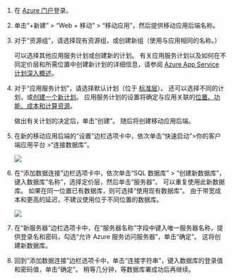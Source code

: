 1. 在 [Azure 门户]登录。
2. 单击“+新建” > “Web + 移动” > “移动应用”，然后提供移动应用后端名称。
3. 对于“资源组”，请选择现有资源组，或创建新组（使用与应用相同的名称。） 
   
    可以选择其他应用服务计划或创建新的计划。 有关应用服务计划以及如何在不同定价层和所需位置中创建新计划的详细信息，请参阅 [Azure App Service 计划深入概述](../articles/app-service/azure-web-sites-web-hosting-plans-in-depth-overview.md)。
4. 对于“应用服务计划”，请选择默认计划（位于 [标准层](https://azure.microsoft.com/pricing/details/app-service/)）。 还可以选择不同的计划，或[创建一个新计划](../articles/app-service/azure-web-sites-web-hosting-plans-in-depth-overview.md#create-an-app-service-plan)。 应用服务计划的设置将确定与应用关联的[位置、功能、成本和计算资源](https://azure.microsoft.com/pricing/details/app-service/)。 
   
    做出有关计划的决定后，单击“创建”。 随后将创建移动应用后端。 
5. 在新的移动应用后端的“设置”边栏选项卡中，依次单击“快速启动”>你的客户端应用平台 >“连接数据库”。 
   
    ![](./media/app-service-mobile-dotnet-backend-create-new-service/dotnet-backend-create-data-connection.png)
6. 在“添加数据连接”边栏选项卡中，依次单击“SQL 数据库” > “创建新数据库”，键入数据库“名称”，选择定价层，然后单击“服务器”。  可以重复使用此新数据库。 如果在同一位置已有数据库，则可选择“使用现有数据库”。 由于带宽成本和更高的延迟，不建议使用位于不同位置的数据库。
   
    ![](./media/app-service-mobile-dotnet-backend-create-new-service/dotnet-backend-create-db.png)
7. 在“新服务器”边栏选项卡中，在“服务器名称”字段中键入唯一服务器名称，提供登录名和密码，勾选“允许 Azure 服务访问服务器”，单击“确定”。 这将创建新数据库。
8. 回到“添加数据连接”边栏选项卡中，单击“连接字符串”，键入数据库的登录值和密码值，单击“确定”。 稍等几分钟，等数据库署成功后再继续。

<!-- URLs. -->
[Azure 门户]: https://portal.azure.com/
